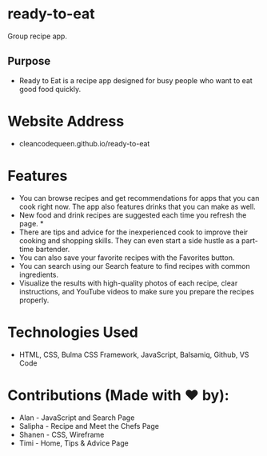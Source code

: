 # ready-to-eat
Group recipe app. 

## Purpose ##

* Ready to Eat is a recipe app designed for busy people who want to eat good food quickly. 

# Website Address
* cleancodequeen.github.io/ready-to-eat

# Features #
* You can browse recipes and get recommendations for apps that you can cook right now. The app also features drinks that you can make as well. 
* New food and drink recipes are suggested each time you refresh the page. * 
* There are tips and advice for the inexperienced cook to improve their cooking and shopping skills. They can even start a side hustle as a part-time bartender. 
* You can also save your favorite recipes with the Favorites button. 
* You can search using our Search feature to find recipes with common ingredients. 
* Visualize the results with high-quality photos of each recipe, clear instructions, and YouTube videos to make sure you prepare the recipes properly. 

# Technologies Used #
* HTML, CSS, Bulma CSS Framework, JavaScript, Balsamiq, Github, VS Code

# Contributions (Made with ❤️ by): 
* Alan - JavaScript and Search Page
* Salipha - Recipe and Meet the Chefs Page
* Shanen - CSS, Wireframe
* Timi - Home, Tips & Advice Page


